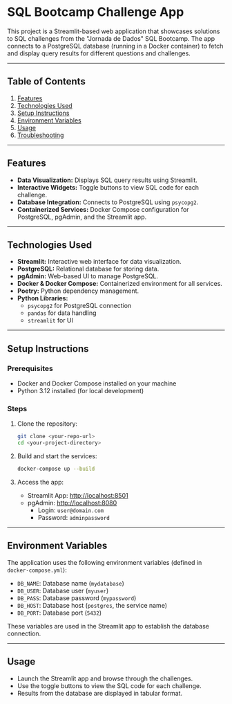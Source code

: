 # SQL Bootcamp Challenge App

This project is a Streamlit-based web application that showcases solutions to SQL challenges from the "Jornada de Dados" SQL Bootcamp. The app connects to a PostgreSQL database (running in a Docker container) to fetch and display query results for different questions and challenges.

---

## Table of Contents
1. [Features](#features)
2. [Technologies Used](#technologies-used)
3. [Setup Instructions](#setup-instructions)
4. [Environment Variables](#environment-variables)
5. [Usage](#usage)
6. [Troubleshooting](#troubleshooting)

---

## Features

- **Data Visualization:** Displays SQL query results using Streamlit.
- **Interactive Widgets:** Toggle buttons to view SQL code for each challenge.
- **Database Integration:** Connects to PostgreSQL using `psycopg2`.
- **Containerized Services:** Docker Compose configuration for PostgreSQL, pgAdmin, and the Streamlit app.

---

## Technologies Used

- **Streamlit:** Interactive web interface for data visualization.
- **PostgreSQL:** Relational database for storing data.
- **pgAdmin:** Web-based UI to manage PostgreSQL.
- **Docker & Docker Compose:** Containerized environment for all services.
- **Poetry:** Python dependency management.
- **Python Libraries:** 
  - `psycopg2` for PostgreSQL connection
  - `pandas` for data handling
  - `streamlit` for UI

---

## Setup Instructions

### Prerequisites
- Docker and Docker Compose installed on your machine
- Python 3.12 installed (for local development)

### Steps

1. Clone the repository:
   ```bash
   git clone <your-repo-url>
   cd <your-project-directory>
   ```

2. Build and start the services:
   ```bash
   docker-compose up --build
   ```

3. Access the app:
   - Streamlit App: [http://localhost:8501](http://localhost:8501)
   - pgAdmin: [http://localhost:8080](http://localhost:8080)
     - Login: `user@domain.com`
     - Password: `adminpassword`

---

## Environment Variables

The application uses the following environment variables (defined in `docker-compose.yml`):

- `DB_NAME`: Database name (`mydatabase`)
- `DB_USER`: Database user (`myuser`)
- `DB_PASS`: Database password (`mypassword`)
- `DB_HOST`: Database host (`postgres`, the service name)
- `DB_PORT`: Database port (`5432`)

These variables are used in the Streamlit app to establish the database connection.

---

## Usage

- Launch the Streamlit app and browse through the challenges.
- Use the toggle buttons to view the SQL code for each challenge.
- Results from the database are displayed in tabular format.
